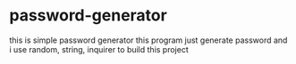 # password-generator
this is simple password generator
this program just generate password and i use random, string, inquirer to build this project
